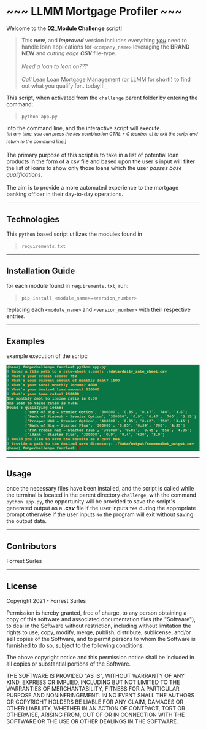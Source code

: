 # ~~~ LLMM Mortgage Profiler ~~~

Welcome to the **02_Module Challenge** script!

>This ___new___, and ***improved*** version includes everything <u>___you___</u> need to handle loan applications for `<company_name>` leveraging the **BRAND NEW** and *cutting edge* ***CSV*** file-type.<br><br>
_Need a loan to lean on???_<br><br>
_Call_ <u>Lean Loan Mortgage Management</u> (or <u>LLMM</u> for short!) to find out what you qualify for.. today!!!_

This script, when activated from the `challenge` parent folder by entering the command:
>`python app.py`

into the command line, and the interactive script will execute.<br>
<sup>_(at any time, you can press the key combination CTRL + C (control-c) to exit the script and return to the command line.)_</sup>

The primary purpose of this script is to take in a list of potential loan products in the form of a csv file and based upon the user's input will filter the list of loans to show only those loans which the user *passes base qualifications*.<br><br>
The aim is to provide a more automated experience to the mortgage banking officer in their day-to-day operations.

---

## Technologies

This `python` based script utilizes the modules found in<br>
> `requirements.txt`

---

## Installation Guide

for each module found in `requirements.txt`, run:<br>
> `pip install <module_name>=<version_number>`

replacing each `<module_name>` and `<version_number>` with their respective entries.

---

## Examples

example execution of the script:

![example_run.jpg](example_run.jpg)

---

## Usage

once the necessary files have been installed, and the script is called while the terminal is located in the parent directory `challenge`, with the command `python app.py`, the opportunity will be provided to save the script's generated output as a ***.csv*** file if the user inputs `Yes` during the appropriate prompt otherwise if the user inputs `No` the program will exit without saving the output data.

---

## Contributors

Forrest Surles

---

## License

Copyright 2021 - Forrest Surles

Permission is hereby granted, free of charge, to any person obtaining a copy of this software and associated documentation files (the "Software"), to deal in the Software without restriction, including without limitation the rights to use, copy, modify, merge, publish, distribute, sublicense, and/or sell copies of the Software, and to permit persons to whom the Software is furnished to do so, subject to the following conditions:

The above copyright notice and this permission notice shall be included in all copies or substantial portions of the Software.

THE SOFTWARE IS PROVIDED "AS IS", WITHOUT WARRANTY OF ANY KIND, EXPRESS OR IMPLIED, INCLUDING BUT NOT LIMITED TO THE WARRANTIES OF MERCHANTABILITY, FITNESS FOR A PARTICULAR PURPOSE AND NONINFRINGEMENT. IN NO EVENT SHALL THE AUTHORS OR COPYRIGHT HOLDERS BE LIABLE FOR ANY CLAIM, DAMAGES OR OTHER LIABILITY, WHETHER IN AN ACTION OF CONTRACT, TORT OR OTHERWISE, ARISING FROM, OUT OF OR IN CONNECTION WITH THE SOFTWARE OR THE USE OR OTHER DEALINGS IN THE SOFTWARE.
